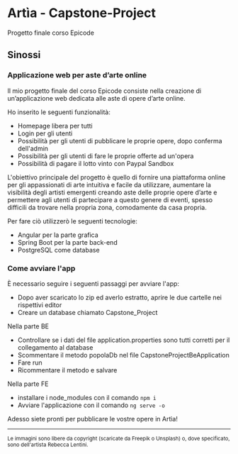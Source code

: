 # Artìa - Capstone-Project
Progetto finale corso Epicode

## Sinossi
### Applicazione web per aste d’arte online
Il mio progetto finale del corso Epicode consiste nella creazione di un’applicazione web dedicata alle aste di opere d’arte online.  
  
Ho inserito le seguenti funzionalità:
<ul>
  <li>Homepage libera per tutti</li>
  <li>Login per gli utenti</li>
  <li>Possibilità per gli utenti di pubblicare le proprie opere, dopo conferma dell'admin</li>
  <li>Possibilità per gli utenti di fare le proprie offerte ad un'opera</li>
  <li>Possibilità di pagare il lotto vinto con Paypal Sandbox</li>
</ul>  
  
L'obiettivo principale del progetto è quello di fornire una piattaforma online per gli appassionati di arte intuitiva e facile da utilizzare, aumentare la visibilità degli artisti emergenti creando aste delle proprie opere d’arte e permettere agli utenti di partecipare a questo genere di eventi, spesso difficili da trovare nella propria zona, comodamente da casa propria.  
  
Per fare ciò utilizzerò le seguenti tecnologie:
<ul>
  <li>Angular per la parte grafica</li>
  <li>Spring Boot per la parte back-end</li>
  <li>PostgreSQL come database</li>
</ul>
  
### Come avviare l'app
È necessario seguire i seguenti passaggi per avviare l'app:

<ul>
  <li>Dopo aver scaricato lo zip ed averlo estratto, aprire le due cartelle nei rispettivi editor</li>
  <li>Creare un database chiamato Capstone_Project</li>
</ul>
  
Nella parte BE
<ul>
  <li>Controllare se i dati del file application.properties sono tutti corretti per il collegamento al database</li>
  <li>Scommentare il metodo popolaDb nel file CapstoneProjectBeApplication</li>
  <li>Fare run</li>
  <li>Ricommentare il metodo e salvare</li>
</ul>
  
Nella parte FE
<ul>
  <li>installare i node_modules con il comando <code>npm i</code></li>
  <li>Avviare l'applicazione con il comando <code>ng serve -o</code></li>
</ul>

Adesso siete pronti per pubblicare le vostre opere in Artìa!
  
  
--------------------------------------------------------------------------------------------------------------------------------------
  
<small>Le immagini sono libere da copyright (scaricate da Freepik o Unsplash) o, dove specificato, sono dell'artista Rebecca Lentini.</small>
